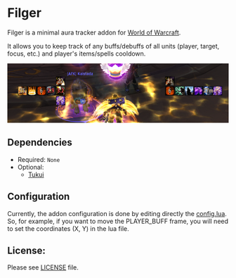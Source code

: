 # Filger

Filger is a minimal aura tracker addon for [World of Warcraft](https://worldofwarcraft.com/en-us/).

It allows you to keep track of any buffs/debuffs of all units (player, target, focus, etc.) and player's items/spells cooldown.

<p align="center">
    <img src="docs/screenshot.png" alt="Filger" title="Filger example" width="800" />
</p>

## Dependencies

-   Required: `None`
-   Optional:
    -   [Tukui](https://github.com/tukui-org/Tukui)

## Configuration

Currently, the addon configuration is done by editing directly the [config.lua](config/config.lua).
So, for example, if you want to move the PLAYER_BUFF frame, you will need to set the coordinates (X, Y) in the lua file.

## License:

Please see [LICENSE](./LICENSE) file.
